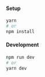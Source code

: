 #### Setup

```bash
yarn
# or
npm install
```

#### Development

```bash
npm run dev
# or
yarn dev
```
